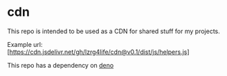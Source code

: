# cdn

This repo is intended to be used as a CDN for shared stuff for my projects.

Example url: [https://cdn.jsdelivr.net/gh/lzrg4life/cdn@v0.1/dist/js/helpers.js]

This repo has a dependency on [deno](https://deno.land)
